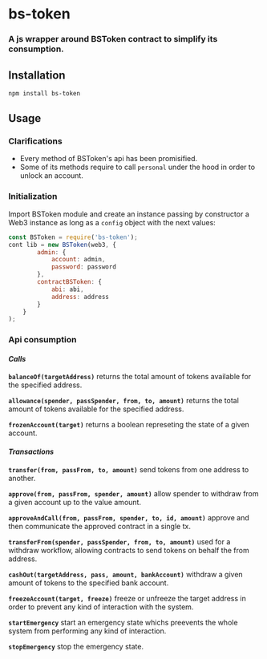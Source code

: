 # bs-token

### A js wrapper around BSToken contract to simplify its consumption.

## Installation
```bash
npm install bs-token
```

## Usage

### Clarifications
* Every method of BSToken's api has been promisified.
* Some of its methods require to call `personal` under the hood in order to unlock an account.

### Initialization
Import BSToken module and create an instance passing by constructor a Web3 instance as long as a `config` object with the next values:

```javascript
const BSToken = require('bs-token');
cont lib = new BSToken(web3, {
	    admin: {
	        account: admin,
	        password: password
	    },
	    contractBSToken: {
	        abi: abi,
	        address: address
	    }
	}
);
```

### Api consumption

#### *Calls*

**`balanceOf(targetAddress)`** returns the total amount of tokens available for the specified address.

**`allowance(spender, passSpender, from, to, amount)`** returns the total amount of tokens available for the specified address.

**`frozenAccount(target)`** returns a boolean represeting the state of a given account.

#### *Transactions*

**`transfer(from, passFrom, to, amount)`** send tokens from one address to another.

**`approve(from, passFrom, spender, amount)`** allow spender to withdraw from a given account up to the value amount.

**`approveAndCall(from, passFrom, spender, to, id, amount)`** approve and then communicate the approved contract in a single tx.

**`transferFrom(spender, passSpender, from, to, amount)`** used for a withdraw workflow, allowing contracts to send tokens on behalf the from address.

**`cashOut(targetAddress, pass, amount, bankAccount)`** withdraw a given amount of tokens to the specified bank account.

**`freezeAccount(target, freeze)`** freeze or unfreeze the target address in order to prevent any kind of interaction with the system.

**`startEmergency`** start an emergency state whichs preevents the whole system from performing any kind of interaction.

**`stopEmergency`** stop the emergency state. 